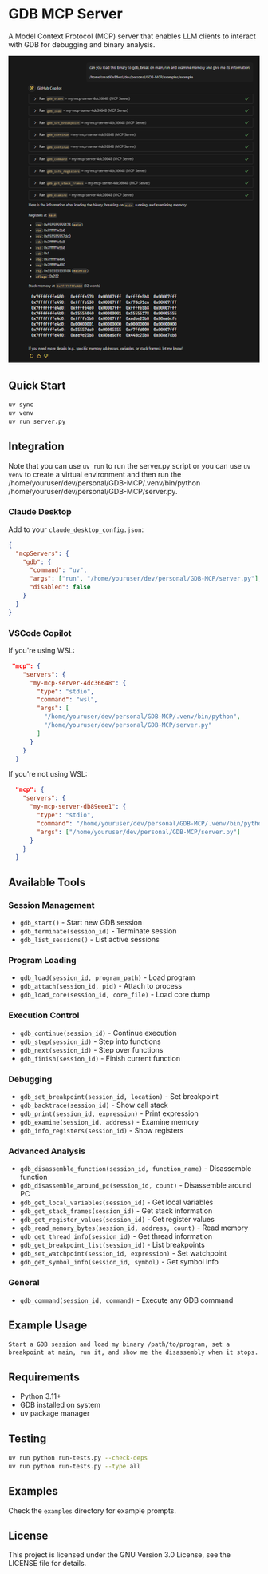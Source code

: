 # GDB MCP Server

A Model Context Protocol (MCP) server that enables LLM clients to interact with GDB for debugging and binary analysis.

<img src="images/gdb-mcp.png" alt="GDB MCP Server" width="600">

## Quick Start

```bash
uv sync
uv venv
uv run server.py
```

## Integration

Note that you can use `uv run` to run the server.py script or you can use `uv venv` to create a virtual environment and then run the /home/youruser/dev/personal/GDB-MCP/.venv/bin/python /home/youruser/dev/personal/GDB-MCP/server.py.

### Claude Desktop

Add to your `claude_desktop_config.json`:

```json
{
  "mcpServers": {
    "gdb": {
      "command": "uv",
      "args": ["run", "/home/youruser/dev/personal/GDB-MCP/server.py"],
      "disabled": false
    }
  }
}
```

### VSCode Copilot

If you're using WSL:

```json
 "mcp": {
    "servers": {
      "my-mcp-server-4dc36648": {
        "type": "stdio",
        "command": "wsl",
        "args": [
          "/home/youruser/dev/personal/GDB-MCP/.venv/bin/python",
          "/home/youruser/dev/personal/GDB-MCP/server.py"
        ]
      }
    }
  }
```

If you're not using WSL:

```json
  "mcp": {
    "servers": {
      "my-mcp-server-db89eee1": {
        "type": "stdio",
        "command": "/home/youruser/dev/personal/GDB-MCP/.venv/bin/python",
        "args": ["/home/youruser/dev/personal/GDB-MCP/server.py"]
      }
    }
  }
```

## Available Tools

### Session Management
- `gdb_start()` - Start new GDB session
- `gdb_terminate(session_id)` - Terminate session
- `gdb_list_sessions()` - List active sessions

### Program Loading
- `gdb_load(session_id, program_path)` - Load program
- `gdb_attach(session_id, pid)` - Attach to process
- `gdb_load_core(session_id, core_file)` - Load core dump

### Execution Control
- `gdb_continue(session_id)` - Continue execution
- `gdb_step(session_id)` - Step into functions
- `gdb_next(session_id)` - Step over functions
- `gdb_finish(session_id)` - Finish current function

### Debugging
- `gdb_set_breakpoint(session_id, location)` - Set breakpoint
- `gdb_backtrace(session_id)` - Show call stack
- `gdb_print(session_id, expression)` - Print expression
- `gdb_examine(session_id, address)` - Examine memory
- `gdb_info_registers(session_id)` - Show registers

### Advanced Analysis
- `gdb_disassemble_function(session_id, function_name)` - Disassemble function
- `gdb_disassemble_around_pc(session_id, count)` - Disassemble around PC
- `gdb_get_local_variables(session_id)` - Get local variables
- `gdb_get_stack_frames(session_id)` - Get stack information
- `gdb_get_register_values(session_id)` - Get register values
- `gdb_read_memory_bytes(session_id, address, count)` - Read memory
- `gdb_get_thread_info(session_id)` - Get thread information
- `gdb_get_breakpoint_list(session_id)` - List breakpoints
- `gdb_set_watchpoint(session_id, expression)` - Set watchpoint
- `gdb_get_symbol_info(session_id, symbol)` - Get symbol info

### General
- `gdb_command(session_id, command)` - Execute any GDB command

## Example Usage

```
Start a GDB session and load my binary /path/to/program, set a breakpoint at main, run it, and show me the disassembly when it stops.
```

## Requirements

- Python 3.11+
- GDB installed on system
- uv package manager

## Testing

```bash
uv run python run-tests.py --check-deps
uv run python run-tests.py --type all
```

## Examples

Check the `examples` directory for example prompts.

## License

This project is licensed under the GNU Version 3.0 License, see the LICENSE file for details.